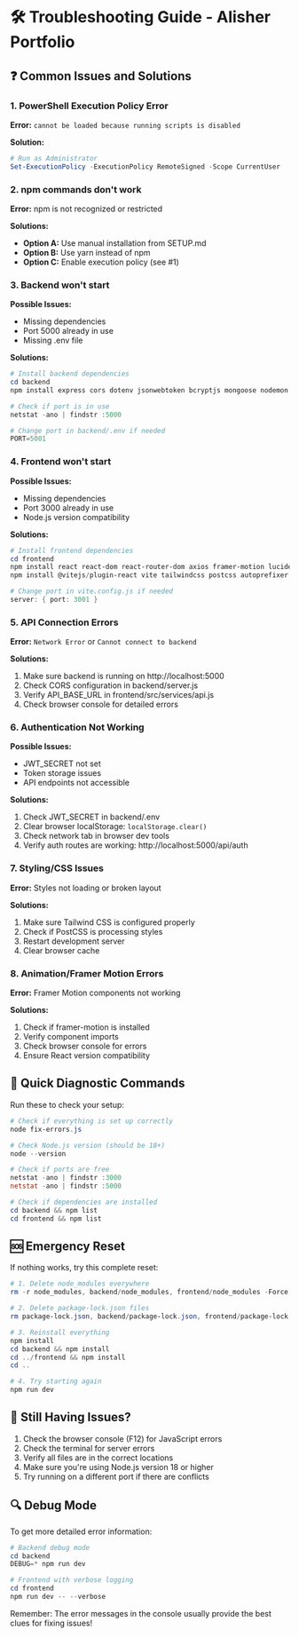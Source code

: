 # 🛠️ Troubleshooting Guide - Alisher Portfolio

## ❓ Common Issues and Solutions

### 1. PowerShell Execution Policy Error
**Error:** `cannot be loaded because running scripts is disabled`

**Solution:**
```powershell
# Run as Administrator
Set-ExecutionPolicy -ExecutionPolicy RemoteSigned -Scope CurrentUser
```

### 2. npm commands don't work
**Error:** npm is not recognized or restricted

**Solutions:**
- **Option A:** Use manual installation from SETUP.md
- **Option B:** Use yarn instead of npm
- **Option C:** Enable execution policy (see #1)

### 3. Backend won't start
**Possible Issues:**
- Missing dependencies
- Port 5000 already in use
- Missing .env file

**Solutions:**
```powershell
# Install backend dependencies
cd backend
npm install express cors dotenv jsonwebtoken bcryptjs mongoose nodemon

# Check if port is in use
netstat -ano | findstr :5000

# Change port in backend/.env if needed
PORT=5001
```

### 4. Frontend won't start
**Possible Issues:**
- Missing dependencies
- Port 3000 already in use
- Node.js version compatibility

**Solutions:**
```powershell
# Install frontend dependencies
cd frontend
npm install react react-dom react-router-dom axios framer-motion lucide-react
npm install @vitejs/plugin-react vite tailwindcss postcss autoprefixer --save-dev

# Change port in vite.config.js if needed
server: { port: 3001 }
```

### 5. API Connection Errors
**Error:** `Network Error` or `Cannot connect to backend`

**Solutions:**
1. Make sure backend is running on http://localhost:5000
2. Check CORS configuration in backend/server.js
3. Verify API_BASE_URL in frontend/src/services/api.js
4. Check browser console for detailed errors

### 6. Authentication Not Working
**Possible Issues:**
- JWT_SECRET not set
- Token storage issues
- API endpoints not accessible

**Solutions:**
1. Check JWT_SECRET in backend/.env
2. Clear browser localStorage: `localStorage.clear()`
3. Check network tab in browser dev tools
4. Verify auth routes are working: http://localhost:5000/api/auth

### 7. Styling/CSS Issues
**Error:** Styles not loading or broken layout

**Solutions:**
1. Make sure Tailwind CSS is configured properly
2. Check if PostCSS is processing styles
3. Restart development server
4. Clear browser cache

### 8. Animation/Framer Motion Errors
**Error:** Framer Motion components not working

**Solutions:**
1. Check if framer-motion is installed
2. Verify component imports
3. Check browser console for errors
4. Ensure React version compatibility

## 🔧 Quick Diagnostic Commands

Run these to check your setup:

```powershell
# Check if everything is set up correctly
node fix-errors.js

# Check Node.js version (should be 18+)
node --version

# Check if ports are free
netstat -ano | findstr :3000
netstat -ano | findstr :5000

# Check if dependencies are installed
cd backend && npm list
cd frontend && npm list
```

## 🆘 Emergency Reset

If nothing works, try this complete reset:

```powershell
# 1. Delete node_modules everywhere
rm -r node_modules, backend/node_modules, frontend/node_modules -Force

# 2. Delete package-lock.json files
rm package-lock.json, backend/package-lock.json, frontend/package-lock.json -Force

# 3. Reinstall everything
npm install
cd backend && npm install
cd ../frontend && npm install
cd ..

# 4. Try starting again
npm run dev
```

## 📧 Still Having Issues?

1. Check the browser console (F12) for JavaScript errors
2. Check the terminal for server errors
3. Verify all files are in the correct locations
4. Make sure you're using Node.js version 18 or higher
5. Try running on a different port if there are conflicts

## 🔍 Debug Mode

To get more detailed error information:

```powershell
# Backend debug mode
cd backend
DEBUG=* npm run dev

# Frontend with verbose logging
cd frontend
npm run dev -- --verbose
```

Remember: The error messages in the console usually provide the best clues for fixing issues!